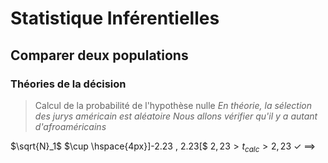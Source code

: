 # Statistique Inférentielles	
## Comparer deux populations
### Théories de la décision
> Calcul de la probabilité de l'hypothèse nulle
> *En théorie, la sélection des jurys américain est aléatoire*
> *Nous allons vérifier qu'il y a autant d'afroaméricains*
> 
$\sqrt{N}_1$
$\cup \hspace{4px}]-2.23 , 2.23[$
$2,23>t_{calc}>2,23$
$\checkmark$
==>

<!--stackedit_data:
eyJwcm9wZXJ0aWVzIjoiZXh0ZW5zaW9uczpcbiAgZW1vamk6XG
4gICAgc2hvcnRjdXRzOiB0cnVlXG4gICAgcHJlc2V0OiB6ZXJv
XG4gIG1hcmtkb3duOlxuICAgIHRhYmxlOiB0cnVlXG4gIGthdG
V4OlxuICAgIGVuYWJsZWQ6IHRydWVcblxuIiwiaGlzdG9yeSI6
WzIxNDQwMjQwMjddfQ==
-->